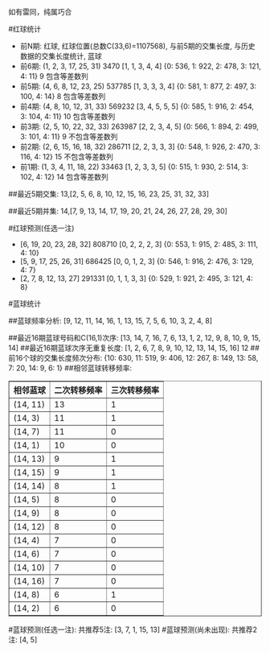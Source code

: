 <!-- 
.. title: 双色球2017023期(2017-02-28)数据分析报告
.. slug: slott-2017023-2017-02-28-report
.. date: 2017-03-01 08:00:00 UTC+08:00
.. tags: Lottery
.. link: 
.. description: 
.. type: text
-->

如有雷同，纯属巧合

<!-- TEASER_END-->

#红球统计

- 前N期: 红球, 红球位置(总数C(33,6)=1107568), 与前5期的交集长度, 与历史数据的交集长度统计, 蓝球
- 前6期: (1, 2, 3, 17, 25, 31) 3470 [1, 1, 3, 4, 4] {0: 536, 1: 922, 2: 478, 3: 121, 4: 11} 9 包含等差数列
- 前5期: (4, 6, 8, 12, 23, 25) 537785 [1, 3, 3, 3, 4] {0: 581, 1: 877, 2: 497, 3: 100, 4: 14} 8 包含等差数列
- 前4期: (4, 8, 10, 12, 31, 33) 569232 [3, 4, 5, 5, 5] {0: 585, 1: 916, 2: 454, 3: 104, 4: 11} 10 包含等差数列
- 前3期: (2, 5, 10, 22, 32, 33) 263987 [2, 2, 3, 4, 5] {0: 566, 1: 894, 2: 499, 3: 101, 4: 11} 9 不包含等差数列
- 前2期: (2, 6, 15, 16, 18, 32) 286711 [2, 2, 3, 3, 3] {0: 548, 1: 926, 2: 470, 3: 116, 4: 12} 15 不包含等差数列
- 前1期: (1, 3, 4, 11, 18, 22) 33463 [1, 2, 3, 3, 5] {0: 515, 1: 930, 2: 514, 3: 102, 4: 12} 14 包含等差数列

##最近5期交集:
13,[2, 5, 6, 8, 10, 12, 15, 16, 23, 25, 31, 32, 33]

##最近5期并集:
14,[7, 9, 13, 14, 17, 19, 20, 21, 24, 26, 27, 28, 29, 30]

#红球预测(任选一注)

- [6, 19, 20, 23, 28, 32] 808710 [0, 2, 2, 2, 3] {0: 553, 1: 915, 2: 485, 3: 111, 4: 10}
- [5, 9, 17, 25, 26, 31] 686425 [0, 0, 1, 2, 3] {0: 546, 1: 916, 2: 476, 3: 129, 4: 7}
- [2, 7, 8, 12, 13, 27] 291331 [0, 1, 1, 3, 3] {0: 529, 1: 921, 2: 495, 3: 121, 4: 8}

#蓝球统计

##蓝球频率分析:
[9, 12, 11, 14, 16, 1, 13, 15, 7, 5, 6, 10, 3, 2, 4, 8]

##最近16期蓝球号码和C(16,1)次序:
 [13, 14, 7, 16, 7, 6, 13, 1, 2, 12, 9, 8, 10, 9, 15, 14]
##最近16期蓝球次序无重复长度:
 [1, 2, 6, 7, 8, 9, 10, 12, 13, 14, 15, 16] 12
##前16个球的交集长度频次分布:
{10: 630, 11: 519, 9: 406, 12: 267, 8: 149, 13: 58, 7: 20, 14: 9, 6: 1}
##相邻蓝球转移频率:
 <table border="1" class="table table-striped dataframe">
  <thead>
    <tr style="text-align: right;">
      <th>相邻蓝球</th>
      <th>二次转移频率</th>
      <th>三次转移频率</th>
    </tr>
  </thead>
  <tbody>
    <tr>
      <td>(14, 11)</td>
      <td>13</td>
      <td>1</td>
    </tr>
    <tr>
      <td>(14, 3)</td>
      <td>11</td>
      <td>1</td>
    </tr>
    <tr>
      <td>(14, 7)</td>
      <td>11</td>
      <td>0</td>
    </tr>
    <tr>
      <td>(14, 1)</td>
      <td>10</td>
      <td>0</td>
    </tr>
    <tr>
      <td>(14, 13)</td>
      <td>9</td>
      <td>1</td>
    </tr>
    <tr>
      <td>(14, 15)</td>
      <td>9</td>
      <td>1</td>
    </tr>
    <tr>
      <td>(14, 14)</td>
      <td>8</td>
      <td>1</td>
    </tr>
    <tr>
      <td>(14, 5)</td>
      <td>8</td>
      <td>0</td>
    </tr>
    <tr>
      <td>(14, 9)</td>
      <td>8</td>
      <td>0</td>
    </tr>
    <tr>
      <td>(14, 12)</td>
      <td>8</td>
      <td>0</td>
    </tr>
    <tr>
      <td>(14, 4)</td>
      <td>7</td>
      <td>0</td>
    </tr>
    <tr>
      <td>(14, 6)</td>
      <td>7</td>
      <td>0</td>
    </tr>
    <tr>
      <td>(14, 10)</td>
      <td>7</td>
      <td>0</td>
    </tr>
    <tr>
      <td>(14, 16)</td>
      <td>7</td>
      <td>0</td>
    </tr>
    <tr>
      <td>(14, 8)</td>
      <td>6</td>
      <td>1</td>
    </tr>
    <tr>
      <td>(14, 2)</td>
      <td>6</td>
      <td>0</td>
    </tr>
  </tbody>
</table>
#蓝球预测(任选一注):
共推荐5注: [3, 7, 1, 15, 13]
#蓝球预测(尚未出现):
共推荐2注: [4, 5]

